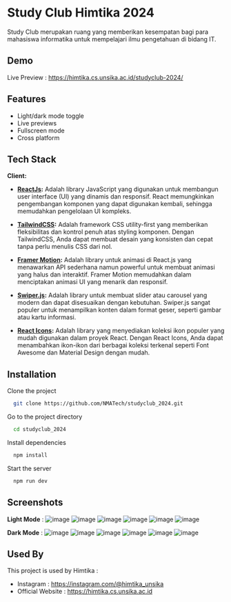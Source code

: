 # Study Club Himtika 2024

Study Club merupakan ruang yang memberikan kesempatan bagi para mahasiswa informatika untuk mempelajari ilmu pengetahuan di bidang IT.


## Demo

Live Preview : https://himtika.cs.unsika.ac.id/studyclub-2024/


## Features

- Light/dark mode toggle
- Live previews
- Fullscreen mode
- Cross platform

## Tech Stack

**Client:**

- **[ReactJs](https://react.dev/):** Adalah library JavaScript yang digunakan untuk membangun user interface (UI) yang dinamis dan responsif. React memungkinkan pengembangan komponen yang dapat digunakan kembali, sehingga memudahkan pengelolaan UI kompleks.

- **[TailwindCSS](https://tailwindcss.com/):** Adalah framework CSS utility-first yang memberikan fleksibilitas dan kontrol penuh atas styling komponen. Dengan TailwindCSS, Anda dapat membuat desain yang konsisten dan cepat tanpa perlu menulis CSS dari nol.

- **[Framer Motion](https://www.framer.com/motion/):** Adalah library untuk animasi di React.js yang menawarkan API sederhana namun powerful untuk membuat animasi yang halus dan interaktif. Framer Motion memudahkan dalam menciptakan animasi UI yang menarik dan responsif.

- **[Swiper.js](https://swiperjs.com/react):** Adalah library untuk membuat slider atau carousel yang modern dan dapat disesuaikan dengan kebutuhan. Swiper.js sangat populer untuk menampilkan konten dalam format geser, seperti gambar atau kartu informasi.

- **[React Icons](https://react-icons.github.io/react-icons/):** Adalah library yang menyediakan koleksi ikon populer yang mudah digunakan dalam proyek React. Dengan React Icons, Anda dapat menambahkan ikon-ikon dari berbagai koleksi terkenal seperti Font Awesome dan Material Design dengan mudah.
## Installation

Clone the project

```bash
  git clone https://github.com/NMATech/studyclub_2024.git
```

Go to the project directory

```bash
  cd studyclub_2024
```

Install dependencies

```bash
  npm install
```

Start the server

```bash
  npm run dev
```


## Screenshots
**Light Mode** :
![image](https://github.com/user-attachments/assets/cb8718c4-3197-47b9-a299-228f0b0113ce)
![image](https://github.com/user-attachments/assets/db5fdaa2-cd0f-4792-a76f-14e4c2ea2a96)
![image](https://github.com/user-attachments/assets/1a92940d-9eac-4c9f-ad86-186735fa9d9b)
![image](https://github.com/user-attachments/assets/0c90288b-8fe2-467c-b892-7aa08850c5a9)
![image](https://github.com/user-attachments/assets/27ec7f90-3354-42b1-b4d1-3e4c3a9cc737)
![image](https://github.com/user-attachments/assets/ed46b7c0-a738-4331-9fbb-4f6858509fca)

**Dark Mode** :
![image](https://github.com/user-attachments/assets/eda5993b-512e-417e-bd21-2d215974658b)
![image](https://github.com/user-attachments/assets/25d999bb-c0f7-4ab2-a220-052d9909d9d4)
![image](https://github.com/user-attachments/assets/b581edbf-9882-4d73-b856-ec48141bd942)
![image](https://github.com/user-attachments/assets/aada7e33-998a-4baf-ae65-1976ff187b4f)
![image](https://github.com/user-attachments/assets/beee5766-4742-434d-bfea-9db446ba37a0)
![image](https://github.com/user-attachments/assets/b46f7209-fa30-4779-822c-3caff70da175)


## Used By

This project is used by Himtika :

- Instagram : https://instagram.com/@himtika_unsika
- Official Website : https://himtika.cs.unsika.ac.id

